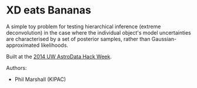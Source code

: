 XD eats Bananas
=======

A simple toy problem for testing hierarchical inference (extreme deconvolution) in the case where the individual object's model uncertainties are characterised by a set of posterior samples, rather than Gaussian-approximated likelihoods.

Built at the [2014 UW AstroData Hack Week](http://uwescience.github.io/AstroData/).

Authors:
* Phil Marshall (KIPAC)

